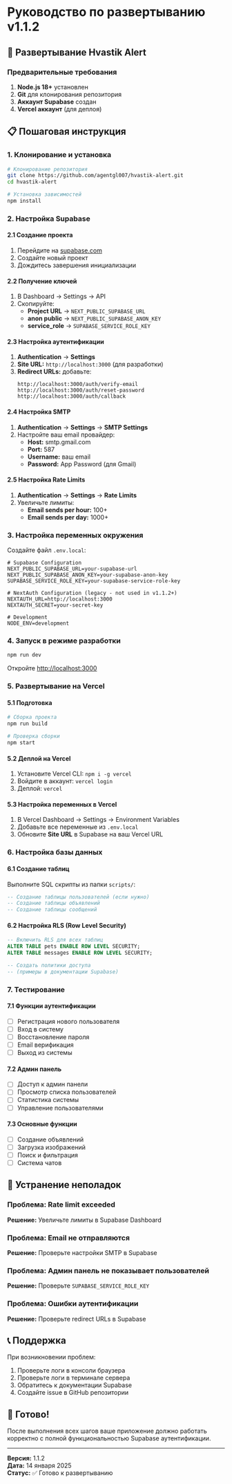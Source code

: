 # Руководство по развертыванию v1.1.2

## 🚀 Развертывание Hvastik Alert

### Предварительные требования

1. **Node.js 18+** установлен
2. **Git** для клонирования репозитория
3. **Аккаунт Supabase** создан
4. **Vercel аккаунт** (для деплоя)

## 📋 Пошаговая инструкция

### 1. Клонирование и установка

```bash
# Клонирование репозитория
git clone https://github.com/agentgl007/hvastik-alert.git
cd hvastik-alert

# Установка зависимостей
npm install
```

### 2. Настройка Supabase

#### 2.1 Создание проекта
1. Перейдите на [supabase.com](https://supabase.com)
2. Создайте новый проект
3. Дождитесь завершения инициализации

#### 2.2 Получение ключей
1. В Dashboard → Settings → API
2. Скопируйте:
   - **Project URL** → `NEXT_PUBLIC_SUPABASE_URL`
   - **anon public** → `NEXT_PUBLIC_SUPABASE_ANON_KEY`
   - **service_role** → `SUPABASE_SERVICE_ROLE_KEY`

#### 2.3 Настройка аутентификации
1. **Authentication** → **Settings**
2. **Site URL:** `http://localhost:3000` (для разработки)
3. **Redirect URLs:** добавьте:
   ```
   http://localhost:3000/auth/verify-email
   http://localhost:3000/auth/reset-password
   http://localhost:3000/auth/callback
   ```

#### 2.4 Настройка SMTP
1. **Authentication** → **Settings** → **SMTP Settings**
2. Настройте ваш email провайдер:
   - **Host:** smtp.gmail.com
   - **Port:** 587
   - **Username:** ваш email
   - **Password:** App Password (для Gmail)

#### 2.5 Настройка Rate Limits
1. **Authentication** → **Settings** → **Rate Limits**
2. Увеличьте лимиты:
   - **Email sends per hour:** 100+
   - **Email sends per day:** 1000+

### 3. Настройка переменных окружения

Создайте файл `.env.local`:

```env
# Supabase Configuration
NEXT_PUBLIC_SUPABASE_URL=your-supabase-url
NEXT_PUBLIC_SUPABASE_ANON_KEY=your-supabase-anon-key
SUPABASE_SERVICE_ROLE_KEY=your-supabase-service-role-key

# NextAuth Configuration (legacy - not used in v1.1.2+)
NEXTAUTH_URL=http://localhost:3000
NEXTAUTH_SECRET=your-secret-key

# Development
NODE_ENV=development
```

### 4. Запуск в режиме разработки

```bash
npm run dev
```

Откройте [http://localhost:3000](http://localhost:3000)

### 5. Развертывание на Vercel

#### 5.1 Подготовка
```bash
# Сборка проекта
npm run build

# Проверка сборки
npm start
```

#### 5.2 Деплой на Vercel
1. Установите Vercel CLI: `npm i -g vercel`
2. Войдите в аккаунт: `vercel login`
3. Деплой: `vercel`

#### 5.3 Настройка переменных в Vercel
1. В Vercel Dashboard → Settings → Environment Variables
2. Добавьте все переменные из `.env.local`
3. Обновите **Site URL** в Supabase на ваш Vercel URL

### 6. Настройка базы данных

#### 6.1 Создание таблиц
Выполните SQL скрипты из папки `scripts/`:

```sql
-- Создание таблицы пользователей (если нужно)
-- Создание таблицы объявлений
-- Создание таблицы сообщений
```

#### 6.2 Настройка RLS (Row Level Security)
```sql
-- Включить RLS для всех таблиц
ALTER TABLE pets ENABLE ROW LEVEL SECURITY;
ALTER TABLE messages ENABLE ROW LEVEL SECURITY;

-- Создать политики доступа
-- (примеры в документации Supabase)
```

### 7. Тестирование

#### 7.1 Функции аутентификации
- [ ] Регистрация нового пользователя
- [ ] Вход в систему
- [ ] Восстановление пароля
- [ ] Email верификация
- [ ] Выход из системы

#### 7.2 Админ панель
- [ ] Доступ к админ панели
- [ ] Просмотр списка пользователей
- [ ] Статистика системы
- [ ] Управление пользователями

#### 7.3 Основные функции
- [ ] Создание объявлений
- [ ] Загрузка изображений
- [ ] Поиск и фильтрация
- [ ] Система чатов

## 🔧 Устранение неполадок

### Проблема: Rate limit exceeded
**Решение:** Увеличьте лимиты в Supabase Dashboard

### Проблема: Email не отправляются
**Решение:** Проверьте настройки SMTP в Supabase

### Проблема: Админ панель не показывает пользователей
**Решение:** Проверьте `SUPABASE_SERVICE_ROLE_KEY`

### Проблема: Ошибки аутентификации
**Решение:** Проверьте redirect URLs в Supabase

## 📞 Поддержка

При возникновении проблем:
1. Проверьте логи в консоли браузера
2. Проверьте логи в терминале сервера
3. Обратитесь к документации Supabase
4. Создайте issue в GitHub репозитории

## 🎯 Готово!

После выполнения всех шагов ваше приложение должно работать корректно с полной функциональностью Supabase аутентификации.

---

**Версия:** 1.1.2  
**Дата:** 14 января 2025  
**Статус:** ✅ Готово к развертыванию
